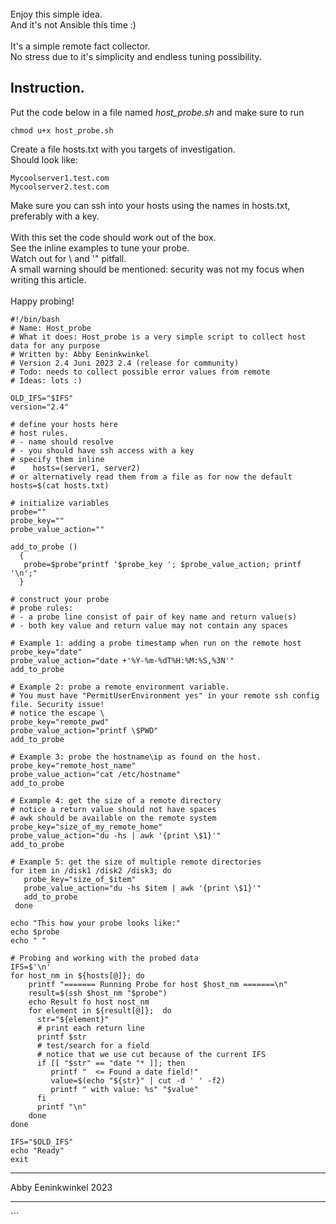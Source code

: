 <br> 
Enjoy this simple idea.<br>
And it's not Ansible this time :) <br><br>
It's a simple remote fact collector. <br>
No stress due to it's simplicity and endless tuning possibility.

## Instruction. 
Put the code below in a file named <i>host_probe.sh</i> and make sure to run
```
chmod u+x host_probe.sh
```
Create a file hosts.txt with you targets of investigation. <br>
Should look like:
```
Mycoolserver1.test.com
Mycoolserver2.test.com
```
Make sure you can ssh into your hosts using the names in hosts.txt, preferably with a key.<br>  
With this set the code should work out of the box.<br>
See the inline examples to tune your probe.<br>
Watch out for \ and '" pitfall.<br> 
A small warning should be mentioned: security was not my focus when writing this article.<br>
<br>
Happy probing!

```
#!/bin/bash
# Name: Host_probe
# What it does: Host_probe is a very simple script to collect host data for any purpose 
# Written by: Abby Eeninkwinkel
# Version 2.4 Juni 2023 2.4 (release for community)
# Todo: needs to collect possible error values from remote
# Ideas: lots :)

OLD_IFS="$IFS"
version="2.4"

# define your hosts here
# host rules.
# - name should resolve 
# - you should have ssh access with a key
# specify them inline
#    hosts=(server1, server2)
# or alternatively read them from a file as for now the default
hosts=$(cat hosts.txt)

# initialize variables
probe=""
probe_key=""
probe_value_action=""

add_to_probe () 
  {
   probe=$probe"printf '$probe_key '; $probe_value_action; printf '\n';"
  }

# construct your probe
# probe rules:
# - a probe line consist of pair of key name and return value(s)
# - both key value and return value may not contain any spaces

# Example 1: adding a probe timestamp when run on the remote host
probe_key="date"
probe_value_action="date +'%Y-%m-%dT%H:%M:%S,%3N'"
add_to_probe

# Example 2: probe a remote environment variable. 
# You must have "PermitUserEnvironment yes" in your remote ssh config file. Security issue!
# notice the escape \
probe_key="remote_pwd"
probe_value_action="printf \$PWD"
add_to_probe

# Example 3: probe the hostname\ip as found on the host.
probe_key="remote_host_name"
probe_value_action="cat /etc/hostname"
add_to_probe

# Example 4: get the size of a remote directory
# notice a return value should not have spaces 
# awk should be available on the remote system
probe_key="size_of_my_remote_home"
probe_value_action="du -hs | awk '{print \$1}'"
add_to_probe

# Example 5: get the size of multiple remote directories
for item in /disk1 /disk2 /disk3; do
   probe_key="size_of_$item"
   probe_value_action="du -hs $item | awk '{print \$1}'"   
   add_to_probe 
 done

echo "This how your probe looks like:"
echo $probe
echo " " 

# Probing and working with the probed data
IFS=$'\n'
for host_nm in ${hosts[@]}; do
    printf "======= Running Probe for host $host_nm =======\n"   
    result=$(ssh $host_nm "$probe")
    echo Result fo host nost_nm
    for element in ${result[@]};  do
      str="${element}"
      # print each return line    
      printf $str
      # test/search for a field
      # notice that we use cut because of the current IFS 
      if [[ "$str" == "date "* ]]; then
         printf "  <= Found a date field!"
         value=$(echo "${str}" | cut -d ' ' -f2)
         printf " with value: %s" "$value"
      fi
      printf "\n"
    done
done

IFS="$OLD_IFS"   
echo "Ready"
exit
```
<HR>
Abby Eeninkwinkel 2023 
<hr>
```
